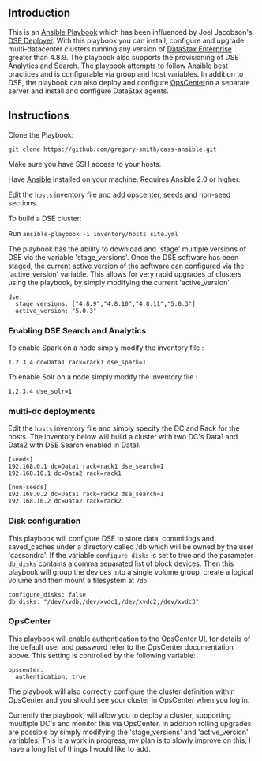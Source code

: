 ## Introduction
This is an [Ansible Playbook](http://docs.ansible.com/playbooks.html) which has been influenced by Joel Jacobson's [DSE Deployer](https://github.com/joeljacobson/dse-deployer). With this playbook you can install, configure and upgrade multi-datacenter clusters running any version of [DataStax Enterprise](http://www.datastax.com/what-we-offer/products-services/datastax-enterprise) greater than 4.8.9. The playbook also supports the provisioning of DSE Analytics and Search. The playbook attempts to follow Ansible best practices and is configurable via group and host variables. In addition to DSE, the playbook can also deploy and configure [OpsCenter](http://www.datastax.com/products/datastax-enterprise-visual-admin)on a separate server and install and configure DataStax agents.

## Instructions
Clone the Playbook:
```
git clone https://github.com/gregory-smith/cass-ansible.git
```
Make sure you have SSH access to your hosts.

Have [Ansible](http://docs.ansible.com/intro_installation.html) installed on your machine. Requires Ansible 2.0 or higher.

Edit the ```hosts``` inventory file and add opscenter, seeds and non-seed sections.

To build a DSE cluster:

Run ```ansible-playbook -i inventory/hosts site.yml```

The playbook has the ability to download and 'stage' multiple versions of DSE via the variable 'stage_versions'. Once the DSE software has been staged, the current active version of the software can configured via the 'active_version' variable. This allows for very rapid upgrades of clusters using the playbook, by simply modifying the current 'active_version'.

```
dse:
  stage_versions: ["4.8.9","4.8.10","4.8.11","5.0.3"]
  active_version: "5.0.3"
```

### Enabling DSE Search and Analytics

To enable Spark on a node simply modify the inventory file :

```1.2.3.4 dc=Data1 rack=rack1 dse_spark=1```

To enable Solr on a node simply modify the inventory file :

```1.2.3.4 dse_solr=1```


### multi-dc deployments

Edit the ```hosts``` inventory file and simply specify the DC and Rack for the hosts. The inventory below will build a cluster with two DC's Data1 and Data2 with DSE Search enabled in Data1.

````
[seeds]
192.168.0.1 dc=Data1 rack=rack1 dse_search=1
192.168.10.1 dc=Data2 rack=rack1

[non-seeds]
192.168.0.2 dc=Data1 rack=rack2 dse_search=1
192.168.10.2 dc=Data2 rack=rack2
````

### Disk configuration
This playbook will configure DSE to store data, commitlogs and saved_caches under a directory called /db which will be owned by the user 'cassandra'. If the variable ````configure_disks```` is set to true and the parameter ````db_disks```` contains a comma separated list of block devices. Then this playbook will group the devices into a single volume group, create a logical volume and then mount a filesystem at ````/db````.   

````
configure_disks: false
db_disks: "/dev/xvdb,/dev/xvdc1,/dev/xvdc2,/dev/xvdc3"
````   

###  OpsCenter
This playbook will enable authentication to the OpsCenter UI, for details of the default user and password refer to the OpsCenter documentation above. This setting is controlled by the following variable:

````
opscenter:
  authentication: true
````

The playbook will also correctly configure the cluster definition within OpsCenter and you should see your cluster in OpsCenter when you log in.

Currently the playbook, will allow you to deploy a cluster, supporting muultiple DC's and monitor this via OpsCenter. In addition rolling upgrades are possible by simply modifying the 'stage_versions' and 'active_version' variables. This is a work in progress, my plan is to slowly improve on this, I have a long list of things I would like to add.
